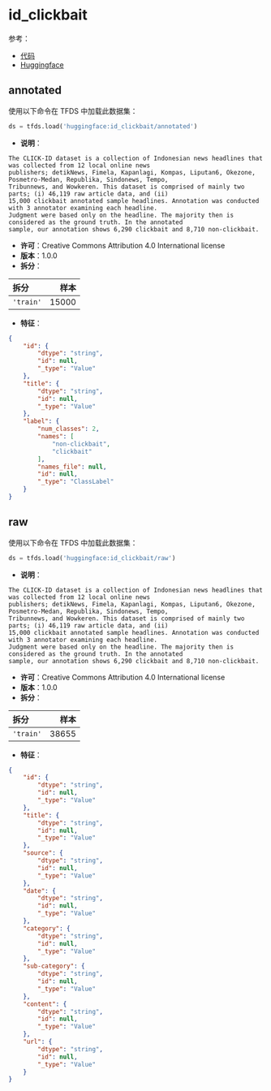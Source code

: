 # id_clickbait

参考：

- [代码](https://github.com/huggingface/datasets/blob/master/datasets/id_clickbait)
- [Huggingface](https://huggingface.co/datasets/id_clickbait)

## annotated

使用以下命令在 TFDS 中加载此数据集：

```python
ds = tfds.load('huggingface:id_clickbait/annotated')
```

- **说明**：

```
The CLICK-ID dataset is a collection of Indonesian news headlines that was collected from 12 local online news
publishers; detikNews, Fimela, Kapanlagi, Kompas, Liputan6, Okezone, Posmetro-Medan, Republika, Sindonews, Tempo,
Tribunnews, and Wowkeren. This dataset is comprised of mainly two parts; (i) 46,119 raw article data, and (ii)
15,000 clickbait annotated sample headlines. Annotation was conducted with 3 annotator examining each headline.
Judgment were based only on the headline. The majority then is considered as the ground truth. In the annotated
sample, our annotation shows 6,290 clickbait and 8,710 non-clickbait.
```

- **许可**：Creative Commons Attribution 4.0 International license
- **版本**：1.0.0
- **拆分**：

拆分 | 样本
:-- | --:
`'train'` | 15000

- **特征**：

```json
{
    "id": {
        "dtype": "string",
        "id": null,
        "_type": "Value"
    },
    "title": {
        "dtype": "string",
        "id": null,
        "_type": "Value"
    },
    "label": {
        "num_classes": 2,
        "names": [
            "non-clickbait",
            "clickbait"
        ],
        "names_file": null,
        "id": null,
        "_type": "ClassLabel"
    }
}
```

## raw

使用以下命令在 TFDS 中加载此数据集：

```python
ds = tfds.load('huggingface:id_clickbait/raw')
```

- **说明**：

```
The CLICK-ID dataset is a collection of Indonesian news headlines that was collected from 12 local online news
publishers; detikNews, Fimela, Kapanlagi, Kompas, Liputan6, Okezone, Posmetro-Medan, Republika, Sindonews, Tempo,
Tribunnews, and Wowkeren. This dataset is comprised of mainly two parts; (i) 46,119 raw article data, and (ii)
15,000 clickbait annotated sample headlines. Annotation was conducted with 3 annotator examining each headline.
Judgment were based only on the headline. The majority then is considered as the ground truth. In the annotated
sample, our annotation shows 6,290 clickbait and 8,710 non-clickbait.
```

- **许可**：Creative Commons Attribution 4.0 International license
- **版本**：1.0.0
- **拆分**：

拆分 | 样本
:-- | --:
`'train'` | 38655

- **特征**：

```json
{
    "id": {
        "dtype": "string",
        "id": null,
        "_type": "Value"
    },
    "title": {
        "dtype": "string",
        "id": null,
        "_type": "Value"
    },
    "source": {
        "dtype": "string",
        "id": null,
        "_type": "Value"
    },
    "date": {
        "dtype": "string",
        "id": null,
        "_type": "Value"
    },
    "category": {
        "dtype": "string",
        "id": null,
        "_type": "Value"
    },
    "sub-category": {
        "dtype": "string",
        "id": null,
        "_type": "Value"
    },
    "content": {
        "dtype": "string",
        "id": null,
        "_type": "Value"
    },
    "url": {
        "dtype": "string",
        "id": null,
        "_type": "Value"
    }
}
```
